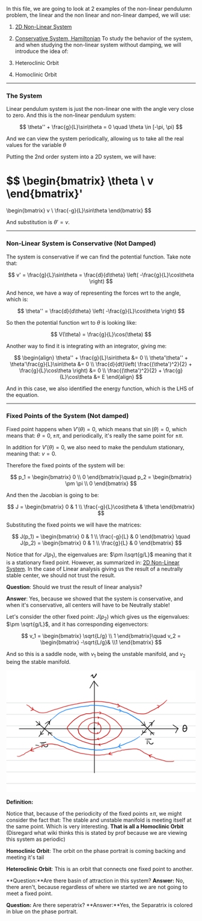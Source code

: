 In this file, we are going to look at 2 examples of the non-linear pendulumn problem, the linear and the non linear and non-linear damped, we will use: 

1. [2D Non-Linear System](2D%20Non-Linear%20System.md)
2. [Conservative System, Hamiltonian](Conservative%20System,%20Hamiltonian.md)
To study the behavior of the system, and when studying the non-linear system without damping, we will introduce the idea of: 

1. Heteroclinic Orbit
2. Homoclinic Orbit

---

### The System 

Linear pendulum system is just the non-linear one with the angle very close to zero. And this is the non-linear pendulum system: 

$$
\theta'' + \frac{g}{L}\sin\theta = 0 \quad \theta \in [-\pi, \pi)
$$

And we can view the system periodically, allowing us to take all the real values for the variable $\theta$

Putting the 2nd order system into a 2D system, we will have: 

$$
\begin{bmatrix}
    \theta \\ v
\end{bmatrix}'
=
\begin{bmatrix}
    v \\ 
    \frac{-g}{L}\sin\theta
\end{bmatrix}
$$

And substitution is $\theta' = v$. 

---
### Non-Linear System is Conservative (Not Damped)

The system is conservative if we can find the potential function. Take note that: 

$$
v' = \frac{g}{L}\sin\theta = \frac{d}{d\theta} \left(
-\frac{g}{L}\cos\theta
\right)
$$

And hence, we have a way of representing the forces wrt to the angle, which is: 

$$
\theta'' = \frac{d}{d\theta} \left(
-\frac{g}{L}\cos\theta
\right)
$$

So then the potential function wrt to $\theta$ is looking like: 

$$
V(\theta) = \frac{g}{L}\cos(\theta)
$$

Another way to find it is integrating with an integrator, giving me: 

$$
\begin{align}
    \theta'' + \frac{g}{L}\sin\theta &= 0 \\
    \theta'\theta'' + \theta'\frac{g}{L}\sin\theta &= 0 \\
    \frac{d}{dt}\left(
        \frac{(\theta')^2}{2} + \frac{g}{L}\cos\theta
    \right) &= 0 \\
    \frac{(\theta')^2}{2} + \frac{g}{L}\cos\theta &= E
\end{align}
$$

And in this case, we also identified the energy function, which is the LHS of the equation. 

---
### Fixed Points of the System (Not damped)

Fixed point happens when $V'(\theta) = 0$, which means that $\sin(\theta) = 0$, which means that: $\theta = 0, \pm\pi$, and periodically, it's really the same point for $\pm \pi$. 

In addition for $V'(\theta) = 0$, we also need to make the pendulum stationary, meaning that: $v = 0$. 

Therefore the fixed points of the system will be: 

$$
p_1 = \begin{bmatrix}
    0 \\ 0 
\end{bmatrix}\quad 
p_2 = \begin{bmatrix}
    \pm \pi \\ 0
\end{bmatrix}
$$

And then the Jacobian is going to be: 

$$
J = 
\begin{bmatrix}
    0 & 1 \\ 
    \frac{-g}{L}\cos\theta & \theta
\end{bmatrix}
$$

Substituting the fixed points we will have the matrices: 

$$
J(p_1) = \begin{bmatrix}
    0 & 1 \\ \frac{-g}{L} & 0
\end{bmatrix} \quad 
J(p_2) = \begin{bmatrix}
    0 & 1 \\ \frac{g}{L} & 0
\end{bmatrix}
$$

Notice that for $J(p_1)$, the eigenvalues are: $\pm i\sqrt{g/L}$ meaning that it is a stationary fixed point. However, as summarized in: [2D Non-Linear System](2D%20Non-Linear%20System.md). In the case of Linear analysis giving us the result of a neutrally stable center, we should not trust the result. 

**Question**: Should we trust the result of linear analysis? 

**Answer**: Yes, because we showed that the system is conservative, and when it's conservative, all centers will have to be Neutrally stable! 

Let's consider the other fixed point: $J(p_2)$ which gives us the eigenvalues: $\pm \sqrt{g/L}$, and it has corresponding eigenvectors: 

$$
v_1 = \begin{bmatrix}
    \sqrt{L/g} \\ 1
\end{bmatrix}\quad 
v_2 = \begin{bmatrix}
-\sqrt{L/g}& \\1
\end{bmatrix}
$$

And so this is a saddle node, with $v_1$ being the unstable manifold, and $v_2$ being the stable manifold. 

![phase-portrait-non-linear-pendulumn](../Assets%20By%20Hands/phase-portrait-non-linear-pendulumn.png)

**Definition:**

Notice that, because of the periodicity of the fixed points $\pm \pi$, we might consider the fact that: The stable and unstable manifold is meeting itself at the same point. Which is very interesting. **That is all a Homoclinic Orbit** (Disregard what wiki thinks this is stated by prof because we are viewing this system as periodic) 

**Homoclinic Orbit**: The orbit on the phase portrait is coming backing and meeting it's tail 

**Heteroclinic Orbit**: This is an orbit that connects one fixed point to another. 

**Question:**Are there basin of attraction in this system? 
**Answer:** No, there aren't, because regardless of where we started we are not going to meet a fixed point. 

**Question:** Are there seperatrix?
**Answer:**Yes, the Separatrix is colored in blue on the phase portrait. 

